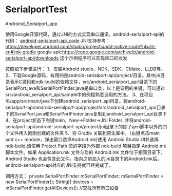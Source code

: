 # SerialportTest
Androind_Serialport_app

使用Google开源代码，通过JNI的方式实现串口通讯。android-serialport-api的代码：
[android-serialport-api_code](https://github.com/cepr/android-serialport-api)
JNI支持参考：https://developer.android.com/studio/projects/add-native-code?hl=zh-cn#link-gradle
google apk:https://code.google.com/archive/p/android-serialport-api/downloads 这个示例程序可以实现串口的收发

按照如下步骤进行：
1、安装Android studio、NDK、SDK、CMake、LLDB等。
2、下载Google源码，有用的是android-serialport-api/project/目录。其中jni目录表示C源码和ndk-build的依赖文件，src/android_serialport_api/目录下的SerialPort.java和SerialPortFinder.java是串口类，以上是调用的关键，可以通过src/android_serialport_api/sample中的例程熟悉调用的方法。
3、在项目名/app/src/main/java下创建android_serialport_api目录，将android-serialport-api/android-serialport-api/project/src/android_serialport_api/目录下的SerialPort.java和SerialPortFinder.java复制到android_serialport_api目录下
4、在project状态下右键main，New->Folder->JNI Folder. 并将android-serialport-api/android-serialport-api/project/jni目录下的除了gen脚本以外的四个文件拷入刚刚创建的文件夹
5、将 Gradle 关联到原生库中，（右键点击main add c++ module，弹出窗口选择Android.mk)使用 Android Studio UI并选择ndk-build,请使用 Project Path 旁的字段为外部 ndk-build 项目指定 Android.mk 脚本文件。如果 Application.mk 文件与您的 Android.mk 文件位于相同目录下，Android Studio 也会包含此文件。指向之前加入的jni目录下的Android.mk后，android-serialport-api对应的JNI支持就已经完成了。

调用方式：
private SerialPortFinder mSerialPortFinder;
mSerialPortFinder = new SerialPortFinder();
String[] devices = mSerialPortFinder.getAllDevices(); //查找所有串口设备

